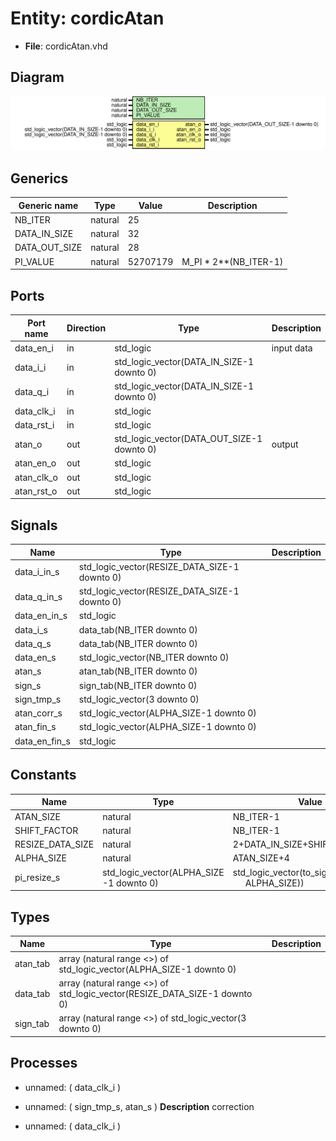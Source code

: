 # Entity: cordicAtan

- **File**: cordicAtan.vhd
## Diagram

![Diagram](cordicAtan.svg "Diagram")
## Generics

| Generic name  | Type    | Value    | Description           |
| ------------- | ------- | -------- | --------------------- |
| NB_ITER       | natural | 25       |                       |
| DATA_IN_SIZE  | natural | 32       |                       |
| DATA_OUT_SIZE | natural | 28       |                       |
| PI_VALUE      | natural | 52707179 | M_PI * 2**(NB_ITER-1) |
## Ports

| Port name  | Direction | Type                                       | Description |
| ---------- | --------- | ------------------------------------------ | ----------- |
| data_en_i  | in        | std_logic                                  | input data  |
| data_i_i   | in        | std_logic_vector(DATA_IN_SIZE-1 downto 0)  |             |
| data_q_i   | in        | std_logic_vector(DATA_IN_SIZE-1 downto 0)  |             |
| data_clk_i | in        | std_logic                                  |             |
| data_rst_i | in        | std_logic                                  |             |
| atan_o     | out       | std_logic_vector(DATA_OUT_SIZE-1 downto 0) | output      |
| atan_en_o  | out       | std_logic                                  |             |
| atan_clk_o | out       | std_logic                                  |             |
| atan_rst_o | out       | std_logic                                  |             |
## Signals

| Name          | Type                                          | Description |
| ------------- | --------------------------------------------- | ----------- |
| data_i_in_s   | std_logic_vector(RESIZE_DATA_SIZE-1 downto 0) |             |
| data_q_in_s   | std_logic_vector(RESIZE_DATA_SIZE-1 downto 0) |             |
| data_en_in_s  | std_logic                                     |             |
| data_i_s      | data_tab(NB_ITER downto 0)                    |             |
| data_q_s      | data_tab(NB_ITER downto 0)                    |             |
| data_en_s     | std_logic_vector(NB_ITER downto 0)            |             |
| atan_s        | atan_tab(NB_ITER downto 0)                    |             |
| sign_s        | sign_tab(NB_ITER downto 0)                    |             |
| sign_tmp_s    | std_logic_vector(3 downto 0)                  |             |
| atan_corr_s   | std_logic_vector(ALPHA_SIZE-1 downto 0)       |             |
| atan_fin_s    | std_logic_vector(ALPHA_SIZE-1 downto 0)       |             |
| data_en_fin_s | std_logic                                     |             |
## Constants

| Name             | Type                                     | Value                                                                                  | Description |
| ---------------- | ---------------------------------------- | -------------------------------------------------------------------------------------- | ----------- |
| ATAN_SIZE        | natural                                  |  NB_ITER-1                                                                             |             |
| SHIFT_FACTOR     | natural                                  |  NB_ITER-1                                                                             |             |
| RESIZE_DATA_SIZE | natural                                  |  2+DATA_IN_SIZE+SHIFT_FACTOR                                                           |             |
| ALPHA_SIZE       | natural                                  |  ATAN_SIZE+4                                                                           |             |
| pi_resize_s      | std_logic_vector(ALPHA_SIZE -1 downto 0) |  std_logic_vector(to_signed(PI_VALUE,<br><span style="padding-left:20px"> ALPHA_SIZE)) |             |
## Types

| Name     | Type                                                                       | Description |
| -------- | -------------------------------------------------------------------------- | ----------- |
| atan_tab | array (natural range <>) of std_logic_vector(ALPHA_SIZE-1 downto 0)        |             |
| data_tab | array (natural range <>) of std_logic_vector(RESIZE_DATA_SIZE-1 downto 0)  |             |
| sign_tab | array (natural range <>) of std_logic_vector(3 downto 0)                   |             |
## Processes
- unnamed: ( data_clk_i )
- unnamed: ( sign_tmp_s, atan_s )
**Description**
correction

- unnamed: ( data_clk_i )
